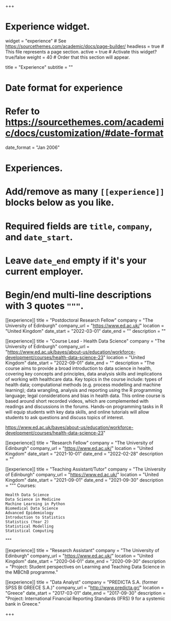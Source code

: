+++
  # Experience widget.
  widget = "experience"  # See https://sourcethemes.com/academic/docs/page-builder/
  headless = true  # This file represents a page section.
  active = true  # Activate this widget? true/false
  weight = 40  # Order that this section will appear.
  
  title = "Experience"
  subtitle = ""
  
  # Date format for experience
  #   Refer to https://sourcethemes.com/academic/docs/customization/#date-format
  date_format = "Jan 2006"
  
  # Experiences.
  #   Add/remove as many `[[experience]]` blocks below as you like.
  #   Required fields are `title`, `company`, and `date_start`.
  #   Leave `date_end` empty if it's your current employer.
  #   Begin/end multi-line descriptions with 3 quotes `"""`.
  
[[experience]]
  title = "Postdoctoral Research Fellow"
  company = "The University of Edinburgh"
  company_url = "https://www.ed.ac.uk/"
  location = "United Kingdom"
  date_start = "2022-03-01"
  date_end = ""
  description = ""
  
[[experience]]
  title = "Course Lead - Health Data Science"
  company = "The University of Edinburgh"
  company_url = "https://www.ed.ac.uk/bayes/about-us/education/workforce-development/courses/health-data-science-23"
  location = "United Kingdom"
  date_start = "2022-09-01"
  date_end = ""
  description = "The course aims to provide a broad introduction to data science in health, covering key concepts and principles, data analysis skills and implications of working with healthcare data. Key topics in the course include: types of health data; computational methods (e.g. process modelling and machine learning); data wrangling, analysis and reporting using the R programming language; legal considerations and bias in health data. This online course is based around short recorded videos, which are complemented with readings and discussions in the forums. Hands-on programming tasks in R will equip students with key data skills, and online tutorials will allow students to ask questions and discuss topics of interest.
  
  https://www.ed.ac.uk/bayes/about-us/education/workforce-development/courses/health-data-science-23"  
  
[[experience]]
  title = "Research Fellow"
  company = "The University of Edinburgh"
  company_url = "https://www.ed.ac.uk/"
  location = "United Kingdom"
  date_start = "2021-10-01"
  date_end = "2022-02-28"
  description = ""

[[experience]] 
  title = "Teaching Assistant/Tutor" 
  company = "The University of Edinburgh" 
  company_url = "https://www.ed.ac.uk/" 
  location = "United Kingdom" 
  date_start = "2021-09-01" 
  date_end = "2021-09-30" 
  description = """ Courses:

    Health Data Science
    Data Science in Medicine
    Machine Learning in Python
    Biomedical Data Science
    Advanced Epidemiology
    Introduction to Statistics
    Statistics (Year 2)
    Statistical Modelling
    Statistical Computing
"""

[[experience]]
  title = "Research Assistant" 
  company = "The University of Edinburgh" 
  company_url = "https://www.ed.ac.uk/" 
  location = "United Kingdom" 
  date_start = "2020-04-01" 
  date_end = "2020-09-30" 
  description = "Project: Student perspectives on Learning and Teaching Data Science in the MBChB programme."

[[experience]] 
  title = "Data Analyst" 
  company = "PREDICTA S.A. (former SPSS BI GREECE S.A.)" 
  company_url = "http://www.predicta.gr/" 
  location = "Greece" 
  date_start = "2017-03-01" 
  date_end = "2017-09-30" 
  description = "Project: International Financial Reporting Standards (IFRS) 9 for a systemic bank in Greece."

+++

